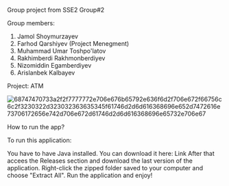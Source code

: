 Group project from SSE2 Group#2

Group members:
1. Jamol Shoymurzayev
2. Farhod Qarshiyev (Project Menegment)
3. Muhammad Umar Toshpo'latov
4. Rakhimberdi Rakhmonberdiyev 
5. Nizomiddin Egamberdiyev
6. Arislanbek Kalbayev

Project: ATM




![68747470733a2f2f7777772e706e676b65792e636f6d2f706e672f66756c6c2f3230322d323032363635345f61746d2d6d616368696e652d7472616e73706172656e742d706e672d61746d2d6d616368696e65732e706e67](https://github.com/Jamol8892/ATM-group2-SSE2/assets/127716170/6b65ff8b-4091-4280-8834-7edad5705603)

How to run the app?

To run this application:

You have to have Java installed. You can download it here: Link
After that accees the Releases section and download the last version of the application.
Right-click the zipped folder saved to your computer and choose "Extract All". Run the application and enjoy!
